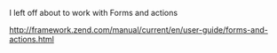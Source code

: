 I left off about to work with Forms and actions

http://framework.zend.com/manual/current/en/user-guide/forms-and-actions.html
